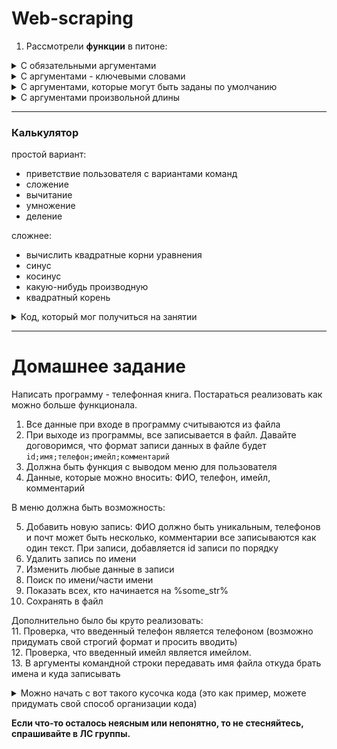 # Web-scraping

1) Рассмотрели **функции** в питоне:
<details> <summary>С обязательными аргументами </summary>

```python
# Функция, которая принмает 2 аргумента
def foo(name, age):
  print('Hi %s, I know you are %d years old %)' % (name, age))
  

user_name = input('Enter your name: ')
user_age = input('Enter your age: ')

# Именно 2 аргумента мы и должны передать, иначе будет ошибка
foo(user_name, user_age)
```

Функции без аргументов относятся к этому типу, просто обязательных аргументов у них 0.

```python
import random

def foo():
  a = random.random()
  b = 10
  
  if a > b:
    return a
  else:
    return b
  
print(foo())
```

</details>
<details> <summary>С аргументами - ключевыми словами</summary>
Функции с ключевыми словами позволяют при вызове функции передавать параметры в произвольном порядке.

```python
# Функция, которая принмает 2 аргумента, важно заметить что сначала мы передаем Имя, а потом Возраст
def foo(name, age):
  print('Hi %s, I know you are %d years old %)' % (name, age))
  

user_name = input('Enter your name: ')

# Пишем ключевое слово - имя параметра, которое мы объявили в функции, а затем через = передаем значение
foo(age=15, name=user_name)
```
</details>

<details><summary>С аргументами, которые могут быть заданы по умолчанию</summary>
Случаются ситуации, когда в большинстве случаев параметр принимает одно значение, и лишь в некоторых совсем другое.
В этом случае очень удобно использовать аргументы, которые инициализируются в функции, когда параметр не задан.

```python
# В функции два аргумента Имя и Возраст. Возраст инициализируем значением по умолчанию.
# Важно заметить, что если в объявлении функции вы хотите использовать аргументы, которые обязательно
# должны быть переданы, и аргументы, которые проинициализированны значением по умолчанию, то сначала
# указываются аргументы, которые обязательно должны быть переданы, а далее уже со значениями по умолчанию.
def foo(name, age=15):
  print('Hi %s, I know you are %d years old %)' % (name, age))
  

user_name = input('Enter your name: ')
# Так как параметр возраст уже задан в функции, то передав только один аргумент, это не вызовет ошибки
# и переменная возраст проинициализируется значением по умолчанию - 15
foo(user_name)

# Но если нам необходимо другое значение аргумента age в функции, то просто передаем новое значение.
age = imput('Enter your age: ')
foo(name, age)
# Или
foo(name, 145)
```
</details>
<details><summary>С аргументами произвольной длины</summary>
Также бывают ситуации, когда количество аргументов, которые необходимо передать в функцию неизвестно.
Тогда аргументы произвольной длины можно передать через переменную, перед которой ставится *:

```python
# На самом деле в функцию передается кортеж из элементов
def foo(*args):
  #По кортежу мы можем итерироваться, поэтому можно все элементы вывести каждый с новый строки.
  for my_argument in args:
    print(my_argument)


# Вызвать функцию очень просто - достаточно просто передать все параметры, которые вам нужны
foo(1, 3, 4, 'Hey', list('Hello world!'))
# А можно передать просто один
foo(1)
# Или не передавать ничего, но не забывать о таком случае в функции.
foo()
```
</details>

---

### Калькулятор
простой вариант:
 - приветствие пользователя с вариантами команд
 - сложение
 - вычитание
 - умножение
 - деление
 
 сложнее:
 - вычислить квадратные корни уравнения
 - синус
 - косинус
 - какую-нибудь производную
 - квадратный корень
 
 <details> <summary>Код, который мог получиться на занятии</summary>
	
```python

def print_menu():
	print('1 - add\n2 - sub\n3 - mult\n4 - div\n5 - exit')


def get_user_action():
	action = int(input("Enter a number "))
	return action


def get_data():
	x = int(input("Enter x "))
	y = int(input("Enter y "))

	return x, y

def add(a, b):
	return a + b


def sub(a, b):
	return a - b


def mult(a, b):
	return a * b


def div(a, b):
	if b == 0:
		return None

	return a / b


print_menu()
user_action = get_user_action()

while user_action != 5:
	x, y = get_data()
	result = None

	if user_action == 1:
		result = add(x, y)
	elif user_action == 2:
		result = sub(x, y)
	elif user_action == 3:
		result = mult(x, y)
	elif user_action == 4:
		result = div(x, y)

	print(result)
	print_menu()
	user_action = get_user_action()
```

 </details>
 
 
 ---
 # Домашнее задание
 
 Написать программу - телефонная книга. 
 Постараться реализовать как можно больше функционала.
 
 1. Все данные при входе в программу считываются из файла
 2. При выходе из программы, все записывается в файл. Давайте договоримся, что формат записи данных в файле будет `id;имя;телефон;имейл;комментарий`
 3. Должна быть функция с выводом меню для пользователя
 4. Данные, которые можно вносить: ФИО, телефон, имейл, комментарий
 
 В меню должна быть возможность:  
 
 5. Добавить новую запись: ФИО должно быть уникальным, телефонов и почт может быть несколько, комментарии все записываются как один текст. При записи, добавляется id записи по порядку  
 6. Удалить запись по имени 
 7. Изменить любые данные в записи  
 8. Поиск по имени/части имени  
 9. Показать всех, кто начинается на %some_str%  
 10. Сохранять в файл  
 
 Дополнительно было бы круто реализовать:  
 11. Проверка, что введенный телефон является телефоном (возможно придумать свой строгий формат и просить вводить)  
 12. Проверка, что введенный имейл является имейлом.  
 13. В аргументы командной строки передавать имя файла откуда брать имена и куда записывать
 
 <details><summary>Можно начать с вот такого кусочка кода (это как пример, можете придумать свой способ организации кода)</summary>
 
 ```python
PERSON_PATTERN = {"name": None, "phone": None, "email": None, "comment": None}
phone_book = []

def print_menu():
	print('''
		Welcome in our pretty phone book!\n\n

		1 - add user
		2 - delete user
		3 - find user by name
		4 - change user
		5 - find user with name starts with "%Jh%"
		6 - save to file
		7 - exit 
		''')

def get_user_action():
	'''
		ну, вы знаете что делать
	'''

def fill_person(person_data):
	person = PERSON_PATTERN.copy()
	person["name"] = person_data[0]
	person["phone"] = person_data[1]
	person["email"] = person_data[2]
	person["comment"] = person_data[3]

	return person


def load_phone_book(path_to_file="phonebook.txt"):
		with open(path_to_file, 'r') as data:
			for line in data:
				person = fill_person(line.split(';')[1:])			 
				phone_book.append(person)


def add_person():
	name = input("Input new name ")
	phone = input("Input new phone ")
	email = input("Input new email ")
	comment = input("Input new comment ")

	person = fill_person([name, phone, email, comment])
	phone_book.append(person)


def find_person_by_name():
	'''
		Итерируемся по списку и сравниваем имена
	'''


def delete_person_by_name(name_of_person):
	'''
		Нужно проитерироваться по списку телефонной книги, найти человека с таким 
		же именем и удалить из списка.
	'''

# это эквивалент функции main из си. С этого участка начнется исполнение вашего кода. 
if __name__ == '__main__':

	load_phone_book()
	print_menu()

	'''
		Попробуйте сами
	'''
 ```
 
 <details><summary>Пример, как может быть записаны данные в файл</summary>
	
	```
	1;Jhon Smith;89049394;jhon.s@mail.com;cool person;
	2;Alla Wollow;958584736262;alla@mail.com;teammate
	```
 </details>
 
 </details>
 
**Если что-то осталось неясным или непонятно, то не стесняйтесь, спрашивайте в ЛС группы.**
